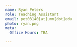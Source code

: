 ```yaml
---
name: Ryan Peters
role: Teaching Assistant
email: pet03140[at]umn[dot]edu
photo: ryan.png
meta:
  Office Hours: TBA

---
```


